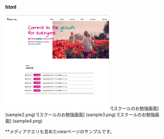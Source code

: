 ### html

![スクールのお勉強画面](sample1.png)
![スクールのお勉強画面]
(sample2.png)
![スクールのお勉強画面]
(sample3.png)
![スクールのお勉強画面]
(sample4.png)

**メディアクエリも含めたviewページのサンプルです。